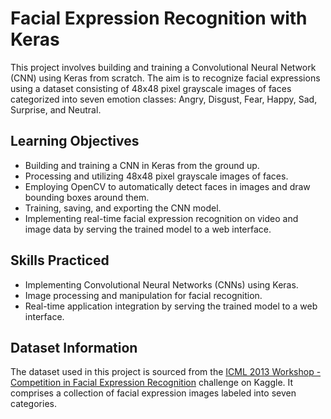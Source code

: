 # Facial Expression Recognition with Keras

This project involves building and training a Convolutional Neural Network (CNN) using Keras from scratch. The aim is to recognize facial expressions using a dataset consisting of 48x48 pixel grayscale images of faces categorized into seven emotion classes: Angry, Disgust, Fear, Happy, Sad, Surprise, and Neutral.

## Learning Objectives

- Building and training a CNN in Keras from the ground up.
- Processing and utilizing 48x48 pixel grayscale images of faces.
- Employing OpenCV to automatically detect faces in images and draw bounding boxes around them.
- Training, saving, and exporting the CNN model.
- Implementing real-time facial expression recognition on video and image data by serving the trained model to a web interface.

## Skills Practiced

- Implementing Convolutional Neural Networks (CNNs) using Keras.
- Image processing and manipulation for facial recognition.
- Real-time application integration by serving the trained model to a web interface.

## Dataset Information

The dataset used in this project is sourced from the [ICML 2013 Workshop - Competition in Facial Expression Recognition](https://www.kaggle.com/competitions/challenges-in-representation-learning-facial-expression-recognition-challenge/data?select=fer2013.tar.gz) challenge on Kaggle. It comprises a collection of facial expression images labeled into seven categories.
